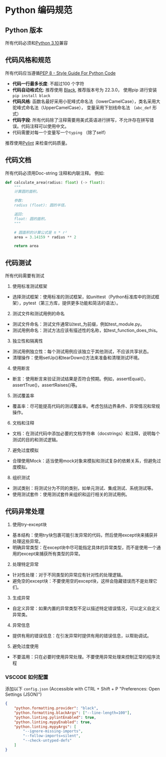 # Python 编码规范

## Python 版本

所有代码必须和[Python 3.10](https://peps.python.org/pep-0619/)兼容

## 代码风格和规范
所有代码应当遵循[PEP 8 - Style Guide For Python Code](https://pep8.org)

- **代码一行最多长度**: 不超过100 个字符
- **代码自动格式化**: 推荐使用 [Black](https://github.com/psf/black), 推荐版本号为 22.3.0， 使用pip 进行安装 `pip install black`
- **代码风格**: 函数名最好采用小驼峰式命名法（lowerCamelCase），类名采用大驼峰式命名法（UpperCamelCase）， 变量采用下划线命名法 （`abc_def` 形式）
- **代码字段**: 所有代码除了注释需要用美式英语进行拼写，不允许存在拼写错误。代码注释可以使用中文。
- 代码需要对每一个变量写一个`typing` （除了self）

推荐使用[Pylint](https://www.pylint.org) 来检查代码质量。 

## 代码文档
所有代码必须用Doc-string 注释和内联注释。 例如:
```python
def calculate_area(radius: float) (-> float):
    """
    计算圆的面积。

    参数:
    radius (float): 圆的半径。

    返回:
    float: 圆的面积。
    """

    # 圆面积的计算公式是 π * r²
    area = 3.14159 * radius ** 2

    return area

```

## 代码测试
所有代码需要有测试
1. 使用标准测试框架
 - 选择测试框架：使用标准的测试框架，如unittest（Python标准库中的测试框架），pytest（第三方库，提供更多功能和简洁的语法）。
2. 测试文件和测试用例的命名
 - 测试文件命名：测试文件通常以test_为前缀，例如test_module.py。
 - 测试用例命名：测试方法应该有描述性的名称，如test_function_does_this。
3. 独立性和隔离性
 - 测试用例独立性：每个测试用例应该独立于其他测试，不应该共享状态。
 - 清理操作：使用setUp()和tearDown()方法来准备和清理测试环境。
4. 使用断言
 - 断言：使用断言来验证测试结果是否符合预期。例如，assertEqual()，assertTrue()，assertRaises()等。
5. 测试覆盖率
 - 覆盖率：尽可能提高代码的测试覆盖率。考虑包括边界条件、异常情况和常规操作。
6. 文档和注释
 - 文档：在测试代码中添加必要的文档字符串（docstrings）和注释，说明每个测试的目的和测试逻辑。
7. 避免过度模拟
 - 合理使用Mock：适当使用mock对象来模拟和测试复杂的依赖关系，但避免过度模拟。
8. 组织测试
 - 测试类别：将测试分为不同的类别，如单元测试、集成测试、系统测试等。
 - 使用测试套件：使用测试套件来组织和运行相关的测试用例。

## 代码异常处理
1. 使用try-except块
 - 基本结构：使用try块包裹可能引发异常的代码，然后使用except块来捕获并处理这些异常。
 - 明确异常类型：在except块中尽可能指定具体的异常类型，而不是使用一个通用的except来捕获所有类型的异常。
2. 处理特定异常
 - 针对性处理：对于不同类型的异常应有针对性的处理逻辑。
 - 避免空的except块：不要使用空的except块，这样会隐藏错误而不是处理它们。
3. 生成异常
 - 自定义异常：如果内置的异常类型不足以描述特定错误情况，可以定义自定义异常类。
4. 异常信息
 - 提供有用的错误信息：在引发异常时提供有用的错误信息，以帮助调试。
5. 避免过度使用
 - 不要滥用：只在必要时使用异常处理。不要使用异常处理来控制正常的程序流程


### VSCODE 如何配置
添加以下 `config.json` (Accessible with CTRL + Shift + P "Preferences: Open Settings (JSON)")
```json
{
    "python.formatting.provider": "black",
    "python.formatting.blackArgs": ["--line-length=100"],
    "python.linting.pylintEnabled": true,
    "python.linting.mypyEnabled": true,
    "python.linting.mypyArgs": [
        "--ignore-missing-imports",
        "--follow-imports=silent",
        "--check-untyped-defs"
    ]
}
```

